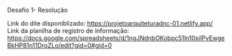 Desafio 1- Resolução

Link do dite disponiblizado: https://projetoarquiteturadnc-01.netlify.app/
Link da planilha de registro de informação: https://docs.google.com/spreadsheets/d/1ngJNdnbOKobpc51ln10xjlPvEwgeBkHP81n11DroZLo/edit?gid=0#gid=0
